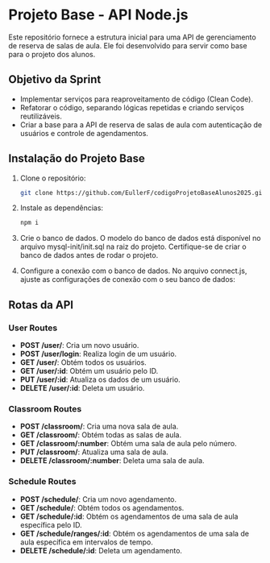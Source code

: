 # Projeto Base - API Node.js

Este repositório fornece a estrutura inicial para uma API de gerenciamento de reserva de salas de aula. Ele foi desenvolvido para servir como base para o projeto dos alunos.

## Objetivo da Sprint

- Implementar serviços para reaproveitamento de código (Clean Code).
- Refatorar o código, separando lógicas repetidas e criando serviços reutilizáveis.
- Criar a base para a API de reserva de salas de aula com autenticação de usuários e controle de agendamentos.

## Instalação do Projeto Base

1. Clone o repositório:
   ```sh
   git clone https://github.com/EullerF/codigoProjetoBaseAlunos2025.git

2. Instale as dependências:
   ```sh
   npm i

3. Crie o banco de dados. O modelo do banco de dados está disponível no arquivo mysql-init/init.sql na raiz do projeto. Certifique-se de criar o banco de dados antes de rodar o projeto.

4. Configure a conexão com o banco de dados. No arquivo connect.js, ajuste as configurações de conexão com o seu banco de dados:

<!--
const mysql = require('mysql2');

const pool = mysql.createPool({
  connectionLimit: 10,
  host: 'db', // IP ou localhost
  user: 'root', // Seu usuário do MySQL
  password: '?', // Sua senha do MySQL
  database: 'test' // Nome do banco de dados
});

module.exports = pool;
-->

## Rotas da API

### User Routes
- **POST /user/**: Cria um novo usuário.
- **POST /user/login**: Realiza login de um usuário.
- **GET /user/**: Obtém todos os usuários.
- **GET /user/:id**: Obtém um usuário pelo ID.
- **PUT /user/:id**: Atualiza os dados de um usuário.
- **DELETE /user/:id**: Deleta um usuário.

### Classroom Routes
- **POST /classroom/**: Cria uma nova sala de aula.
- **GET /classroom/**: Obtém todas as salas de aula.
- **GET /classroom/:number**: Obtém uma sala de aula pelo número.
- **PUT /classroom/**: Atualiza uma sala de aula.
- **DELETE /classroom/:number**: Deleta uma sala de aula.

### Schedule Routes
- **POST /schedule/**: Cria um novo agendamento.
- **GET /schedule/**: Obtém todos os agendamentos.
- **GET /schedule/:id**: Obtém os agendamentos de uma sala de aula específica pelo ID.
- **GET /schedule/ranges/:id**: Obtém os agendamentos de uma sala de aula específica em intervalos de tempo.
- **DELETE /schedule/:id**: Deleta um agendamento.
